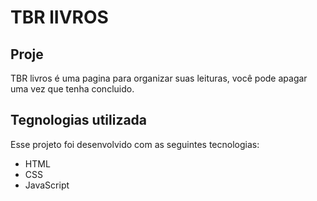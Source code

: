 # TBR lIVROS

## Proje

TBR livros é uma pagina para  organizar suas leituras, você pode apagar uma vez que tenha concluido.

## Tegnologias utilizada

Esse projeto foi desenvolvido com as seguintes tecnologias:
* HTML
* CSS
* JavaScript



